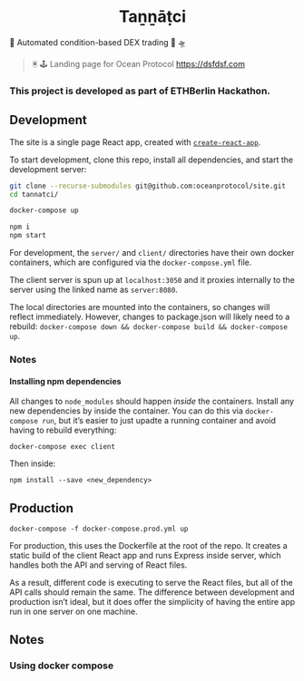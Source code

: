 <h1 align="center">Taṉṉāṭci</h1>

:robot: Automated condition-based DEX trading :rocket: 🛸

> 🖲 🕹 Landing page for Ocean Protocol https://dsfdsf.com

### This project is developed as part of ETHBerlin Hackathon.

## Development

The site is a single page React app, created with [`create-react-app`](https://github.com/facebook/create-react-app).

To start development, clone this repo, install all dependencies, and start the development server:

```bash
git clone --recurse-submodules git@github.com:oceanprotocol/site.git
cd tannatci/

docker-compose up

npm i
npm start
```

For development, the `server/` and `client/` directories have their own docker containers, which are configured via the `docker-compose.yml` file.

The client server is spun up at `localhost:3050` and it proxies internally to the server using the linked name as `server:8080`.

The local directories are mounted into the containers, so changes will reflect immediately. However, changes to package.json will likely need to a rebuild: `docker-compose down && docker-compose build && docker-compose up`.

### Notes

#### Installing npm dependencies

All changes to `node_modules` should happen _inside_ the containers. Install any new dependencies by inside the container. You can do this via `docker-compose run`, but it’s easier to just upadte a running container and avoid having to rebuild everything:

```
docker-compose exec client
```

Then inside:

```
npm install --save <new_dependency>
```

## Production

```
docker-compose -f docker-compose.prod.yml up
```

For production, this uses the Dockerfile at the root of the repo. It creates a static build of the client React app and runs Express inside server, which handles both the API and serving of React files.

As a result, different code is executing to serve the React files, but all of the API calls should remain the same. The difference between development and production isn’t ideal, but it does offer the simplicity of having the entire app run in one server on one machine.



## Notes

### Using docker compose
